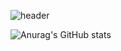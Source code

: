 ![header](https://capsule-render.vercel.app/api?type=waving&color=002c5f&height=120&animation=fadeIn&section=header&text=JitHub&fontColor=E5EDF2&fontSize=50&fontAlign=30&animation=blinking)

![Anurag's GitHub stats](https://github-readme-stats.vercel.app/api?username=JitHoon&theme=github_dark&show_icons=true)
